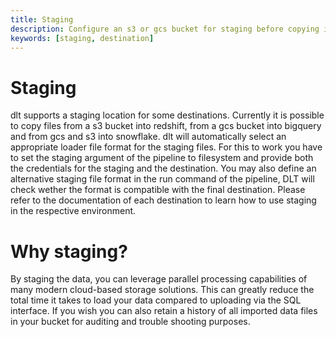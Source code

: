 ```yaml
---
title: Staging
description: Configure an s3 or gcs bucket for staging before copying into the destination
keywords: [staging, destination]
---
```


# Staging

dlt supports a staging location for some destinations. Currently it is possible to copy files from a s3 bucket into redshift, from a gcs bucket into bigquery and from gcs and s3 into snowflake. dlt will automatically select an appropriate loader file format for the staging files. For this to work you have to set the staging argument of the pipeline to filesystem and provide both the credentials for the staging and the destination. You may also define an alternative staging file format in the run command of the pipeline, DLT will check wether the format is compatible with the final destination. Please refer to the documentation of each destination to learn how to use staging in the respective environment.

# Why staging?

By staging the data, you can leverage parallel processing capabilities of many modern cloud-based storage solutions. This can greatly reduce the total time it takes to load your data compared to uploading via the SQL interface. If you wish you can also retain a history of all imported data files in your bucket for auditing and trouble shooting purposes.